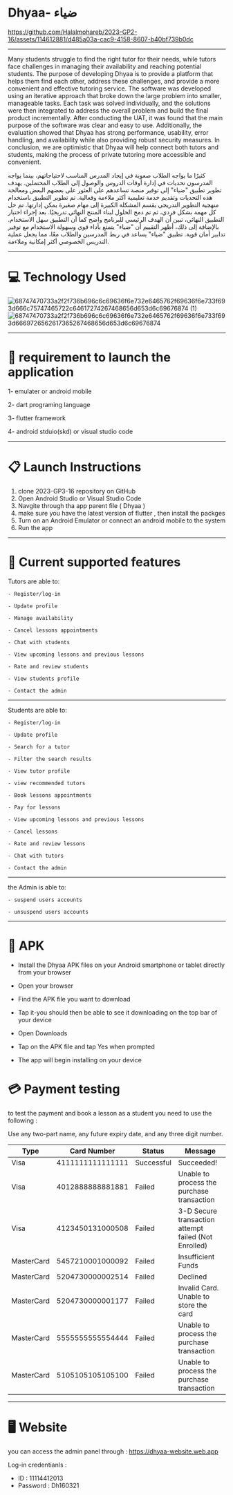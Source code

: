 # Dhyaa- ضياء




https://github.com/Halalmohareb/2023-GP2-16/assets/114612881/d485a03a-cac9-4158-8607-b40bf739b0dc




-----------------------------------------------------------------------------------------------------------------------------------------------------


Many students struggle to find the right tutor for their needs, while tutors face challenges in managing their availability and reaching potential students. The purpose of developing Dhyaa is to provide a platform that helps them find each other, address these challenges, and provide a more convenient and effective tutoring service. 
The software was developed using an iterative approach that broke down the large problem into smaller, manageable tasks. Each task was solved individually, and the solutions were then integrated to address the overall problem and build the final product incrementally. 
After conducting the UAT, it was found that the main purpose of the software was clear and easy to use. Additionally, the evaluation showed that Dhyaa has strong performance, usability, error handling, and availability while also providing robust security measures. 
In conclusion, we are optimistic that Dhyaa will help connect both tutors and students, making the process of private tutoring more accessible and convenient.



كثيرًا ما يواجه الطلاب صعوبة في إيجاد المدرس المناسب لاحتياجاتهم، بينما يواجه المدرسون تحديات في إدارة أوقات الدروس والوصول إلى الطلاب المحتملين. يهدف تطوير تطبيق "ضياء" إلى توفير منصة تساعدهم على العثور على بعضهم البعض ومعالجة هذه التحديات وتقديم خدمة تعليمية أكثر ملاءمة وفعالية. 
تم تطوير التطبيق باستخدام منهجية التطوير التدريجي يقسم المشكلة الكبيرة إلى مهام صغيرة يمكن إدارتها. تم حل كل مهمة بشكل فردي، ثم تم دمج الحلول لبناء المنتج النهائي تدريجيًا. 
بعد إجراء اختبار التطبيق النهائي، تبين أن الهدف الرئيسي للبرنامج واضح كما أن التطبيق سهل الاستخدام. بالإضافة إلى ذلك، أظهر التقييم أن "ضياء" يتمتع بأداء قوي وسهولة الاستخدام مع توفير تدابير أمان قوية.
  تطبيق "ضياء" يساعد في ربط المدرسين والطلاب معًا، مما يجعل عملية التدريس الخصوصي أكثر إمكانية وملاءمة.



-----------------------------------------------------------------------------------------------------------------------------------------------------
# 💻 Technology Used

![68747470733a2f2f736b696c6c69636f6e732e6465762f69636f6e733f693d666c75747465722c64617274267468656d653d6c69676874 (1)](https://github.com/Halalmohareb/2023-GP2-16/assets/114612881/3e3f48b9-a154-4c59-a812-321d775f9889) 
![68747470733a2f2f736b696c6c69636f6e732e6465762f69636f6e733f693d6669726562617365267468656d653d6c69676874](https://github.com/Halalmohareb/2023-GP2-16/assets/114612881/91906d4e-ff22-4600-b41e-572ddb3ee09d)


-----------------------------------------------------------------------------------------------------------------------------------------------------
# 🔘 requirement to launch the application

1-  emulater or android mobile

2- dart programing language

3- flutter framework

4- android stduio(skd) or visual studio code

---------------------------------------------------------------------------------------------------------------------------------------------
# 📋 Launch Instructions

1. clone 2023-GP3-16 repository on GitHub 
2. Open Android Studio or Visual Studio Code
3. Navgite through tha app parent file ( Dhyaa ) 
4. make sure you have the latest version of flutter , then install the packges
5. Turn on an Android Emulator or connect an android mobile to the system 
6. Run the app


-----------------------------------------------------------------------------------------------------------------------------------------------------
# 📱 Current supported features 

Tutors are able to:

    - Register/log-in
 
    - Update profile
 
    - Manage availability
     
    - Cancel lessons appointments 
    
    - Chat with students 
    
    - View upcoming lessons and previous lessons 
    
    - Rate and review students 
    
    - View students profile 
    
    - Contact the admin
 
------------------------------

Students are able to:

    - Register/log-in
 
    - Update profile
 
    - Search for a tutor
    
    - Filter the search results
 
    - View tutor profile
    
    - view recommended tutors 
    
    - Book lessons appointments 
    
    - Pay for lessons 
    
    - View upcoming lessons and previous lessons 
    
    - Cancel lessons 
  
    - Rate and review lessons 
    
    - Chat with tutors 
    
    - Contact the admin
    
 ------------------------------
 
the Admin is able to:
 
    - suspend users accounts 
    
    - unsuspend users accounts 

    
---------------------------------------------------------------------------------------------------------------------------------------------
# 📱 APK
 
 - Install the Dhyaa APK files on your Android smartphone or tablet directly from your browser 
 
 - Open your browser
 
 - Find the APK file you want to download 
 
 - Tap it-you should then be able to see it downloading on the top bar of your device 
 
 - Open Downloads 
 
 - Tap on the APK file and tap Yes when prompted 

- The app will begin installing on your device

# 💳 Payment testing 

to test the payment and book a lesson as a student you need to use the following :

Use any two-part name, any future expiry date, and any three digit number.

| Type | Card Number | Status | Message |
|---|---|---|---|
| Visa | 4111111111111111 | Successful | Succeeded! |
| Visa | 4012888888881881 | Failed | Unable to process the purchase transaction |
| Visa | 4123450131000508 | Failed | 3-D Secure transaction attempt failed (Not Enrolled) |
| MasterCard | 5457210001000092 | Failed | Insufficient Funds |
| MasterCard | 5204730000002514 | Failed | Declined |
| MasterCard | 5204730000001177 | Failed | Invalid Card. Unable to store the card |
| MasterCard | 5555555555554444 | Failed | Unable to process the purchase transaction |
| MasterCard | 5105105105105100 | Failed | Unable to process the purchase transaction |



---------------------------------------------------------------------------------------------------------------------------------------------------

# 🖥 Website 

you can access the admin panel through : https://dhyaa-website.web.app 

Log-in credentianls : 
- ID : 11114412013
- Password : Dh160321
